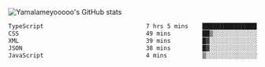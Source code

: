 ![Yamalameyooooo's GitHub stats](https://github-readme-stats.vercel.app/api?username=yamalameyooooo&theme=transparent&show_icons=true\&show=reviews,discussions_started,discussions_answered,prs_merged,prs_merged_percentage)

<!--START_SECTION:waka-->

```txt
TypeScript                             7 hrs 5 mins    ███████████████████░░░░░░   76.11 %
CSS                                    49 mins         ██▒░░░░░░░░░░░░░░░░░░░░░░   08.83 %
XML                                    39 mins         █▓░░░░░░░░░░░░░░░░░░░░░░░   07.03 %
JSON                                   38 mins         █▓░░░░░░░░░░░░░░░░░░░░░░░   06.92 %
JavaScript                             4 mins          ▒░░░░░░░░░░░░░░░░░░░░░░░░   00.77 %
```

<!--END_SECTION:waka-->
